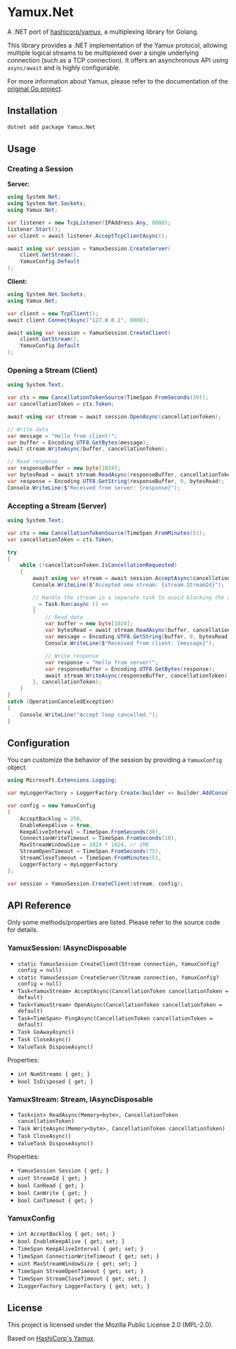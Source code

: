 # Yamux.Net

A .NET port of [hashicorp/yamux](https://github.com/hashicorp/yamux), a
multiplexing library for Golang.

This library provides a .NET implementation of the Yamux protocol, allowing
multiple logical streams to be multiplexed over a single underlying connection
(such as a TCP connection). It offers an asynchronous API using `async/await`
and is highly configurable.

For more information about Yamux, please refer to the documentation of the
[original Go project](https://github.com/hashicorp/yamux).

## Installation

```bash
dotnet add package Yamux.Net
```

## Usage

### Creating a Session

**Server:**

```csharp
using System.Net;
using System.Net.Sockets;
using Yamux.Net;

var listener = new TcpListener(IPAddress.Any, 8080);
listener.Start();
var client = await listener.AcceptTcpClientAsync();

await using var session = YamuxSession.CreateServer(
    client.GetStream(),
    YamuxConfig.Default
);
```

**Client:**

```csharp
using System.Net.Sockets;
using Yamux.Net;

var client = new TcpClient();
await client.ConnectAsync("127.0.0.1", 8080);

await using var session = YamuxSession.CreateClient(
    client.GetStream(),
    YamuxConfig.Default
);
```

### Opening a Stream (Client)

```csharp
using System.Text;

var cts = new CancellationTokenSource(TimeSpan.FromSeconds(30));
var cancellationToken = cts.Token;

await using var stream = await session.OpenAsync(cancellationToken);

// Write data
var message = "Hello from client!";
var buffer = Encoding.UTF8.GetBytes(message);
await stream.WriteAsync(buffer, cancellationToken);

// Read response
var responseBuffer = new byte[1024];
var bytesRead = await stream.ReadAsync(responseBuffer, cancellationToken);
var response = Encoding.UTF8.GetString(responseBuffer, 0, bytesRead);
Console.WriteLine($"Received from server: {response}");
```

### Accepting a Stream (Server)

```csharp
using System.Text;

var cts = new CancellationTokenSource(TimeSpan.FromMinutes(5));
var cancellationToken = cts.Token;

try
{
    while (!cancellationToken.IsCancellationRequested)
    {
        await using var stream = await session.AcceptAsync(cancellationToken);
        Console.WriteLine($"Accepted new stream: {stream.StreamId}");

        // Handle the stream in a separate task to avoid blocking the accept loop
        _ = Task.Run(async () =>
        {
            // Read data
            var buffer = new byte[1024];
            var bytesRead = await stream.ReadAsync(buffer, cancellationToken);
            var message = Encoding.UTF8.GetString(buffer, 0, bytesRead);
            Console.WriteLine($"Received from client: {message}");

            // Write response
            var response = "Hello from server!";
            var responseBuffer = Encoding.UTF8.GetBytes(response);
            await stream.WriteAsync(responseBuffer, cancellationToken);
        }, cancellationToken);
    }
}
catch (OperationCanceledException)
{
    Console.WriteLine("Accept loop cancelled.");
}
```

## Configuration

You can customize the behavior of the session by providing a `YamuxConfig`
object.

```csharp
using Microsoft.Extensions.Logging;

var myLoggerFactory = LoggerFactory.Create(builder => builder.AddConsole());

var config = new YamuxConfig
{
    AcceptBacklog = 256,
    EnableKeepAlive = true,
    KeepAliveInterval = TimeSpan.FromSeconds(30),
    ConnectionWriteTimeout = TimeSpan.FromSeconds(10),
    MaxStreamWindowSize = 1024 * 1024, // 1MB
    StreamOpenTimeout = TimeSpan.FromSeconds(75),
    StreamCloseTimeout = TimeSpan.FromMinutes(5),
    LoggerFactory = myLoggerFactory
};

var session = YamuxSession.CreateClient(stream, config);
```

## API Reference

Only some methods/properties are listed. Please refer to the source code for
details.

### YamuxSession: IAsyncDisposable

- `static YamuxSession CreateClient(Stream connection, YamuxConfig? config = null)`
- `static YamuxSession CreateServer(Stream connection, YamuxConfig? config = null)`
- `Task<YamuxStream> AcceptAsync(CancellationToken cancellationToken = default)`
- `Task<YamuxStream> OpenAsync(CancellationToken cancellationToken = default)`
- `Task<TimeSpan> PingAsync(CancellationToken cancellationToken = default)`
- `Task GoAwayAsync()`
- `Task CloseAsync()`
- `ValueTask DisposeAsync()`

Properties:

- `int NumStreams { get; }`
- `bool IsDisposed { get; }`

### YamuxStream: Stream, IAsyncDisposable

- `Task<int> ReadAsync(Memory<byte>, CancellationToken cancellationToken)`
- `Task WriteAsync(Memory<byte>, CancellationToken cancellationToken)`
- `Task CloseAsync()`
- `ValueTask DisposeAsync()`

Properties:

- `YamuxSession Session { get; }`
- `uint StreamId { get; }`
- `bool CanRead { get; }`
- `bool CanWrite { get; }`
- `bool CanTimeout { get; }`

### YamuxConfig

- `int AcceptBacklog { get; set; }`
- `bool EnableKeepAlive { get; set; }`
- `TimeSpan KeepAliveInterval { get; set; }`
- `TimeSpan ConnectionWriteTimeout { get; set; }`
- `uint MaxStreamWindowSize { get; set; }`
- `TimeSpan StreamOpenTimeout { get; set; }`
- `TimeSpan StreamCloseTimeout { get; set; }`
- `ILoggerFactory LoggerFactory { get; set; }`

## License

This project is licensed under the Mozilla Public License 2.0 (MPL-2.0).

Based on [HashiCorp's Yamux](https://github.com/hashicorp/yamux).
